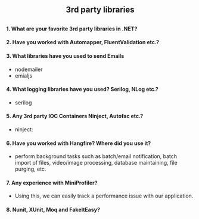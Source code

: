 
<h2 align="center">3rd party libraries<h2>
  
#### 1. What are your favorite 3rd party libraries in .NET?
  
#### 2. Have you worked with Automapper, FluentValidation etc.?
  
#### 3. What libraries have you used to send Emails
  - nodemailer
  - emialjs
  
#### 4. What logging libraries have you used? Serilog, NLog etc.?
  - serilog
  
  
#### 5. Any 3rd party IOC Containers Ninject, Autofac etc.?
  - ninject: 
  
#### 6. Have you worked with Hangfire? Where did you use it?
  -  perform background tasks such as batch/email notification, batch import of files, video/image processing, database maintaining, file purging, etc.
  
#### 7. Any experience with MiniProfiler?
  - Using this, we can easily track a performance issue with our application.
  
  
#### 8. Nunit, XUnit, Moq and FakeItEasy?
  
